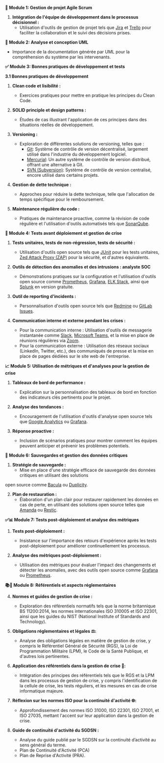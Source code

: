 **🔧 Module 1: Gestion de projet Agile Scrum**

1. **Intégration de l'équipe de développement dans le processus décisionnel :**
   - Utilisation d'outils de gestion de projet tels que [Jira](https://www.atlassian.com/software/jira) et [Trello](https://trello.com/) pour faciliter la collaboration et le suivi des décisions prises.

**📐 Module 2: Analyse et conception UML**

   - Importance de la documentation générée par UML pour la compréhension du système par les intervenants.

**✅ Module 3: Bonnes pratiques de développement et tests**

**3.1 Bonnes pratiques de développement**

   1. **Clean code et lisibilité :**
      - Exercices pratiques pour mettre en pratique les principes du Clean Code.

   2. **SOLID principle et design patterns :**
      - Études de cas illustrant l'application de ces principes dans des situations réelles de développement.
   3. **Versioning :**
      - Exploration de différentes solutions de versioning, telles que :
         - [Git](https://git-scm.com/): Système de contrôle de version décentralisé, largement utilisé dans l'industrie du développement logiciel.
         - [Mercurial](https://www.mercurial-scm.org/): Un autre système de contrôle de version distribué, offrant une alternative à Git.
         - [SVN (Subversion)](https://subversion.apache.org/): Système de contrôle de version centralisé, encore utilisé dans certains projets.

   3. **Gestion de dette technique :**
      - Approches pour réduire la dette technique, telle que l'allocation de temps spécifique pour le remboursement.

   4. **Maintenance régulière du code :**
      - Pratiques de maintenance proactive, comme la révision de code régulière et l'utilisation d'outils automatisés tels que [SonarQube](https://www.sonarqube.org/).

**🚨 Module 4: Tests avant déploiement et gestion de crise**

   1. **Tests unitaires, tests de non-régression, tests de sécurité :**
      - Utilisation d'outils open source tels que [JUnit](https://junit.org/) pour les tests unitaires, [Zed Attack Proxy (ZAP)](https://www.zaproxy.org/) pour la sécurité, et d'autres équivalents.

   2. **Outils de détection des anomalies et des intrusions : analyste SOC**
      - Démonstrations pratiques sur la configuration et l'utilisation d'outils open source comme [Prometheus](https://prometheus.io/), [Grafana](https://grafana.com/), [ELK Stack](https://www.elastic.co/what-is/elk-stack), ainsi que [Splunk](https://www.splunk.com/) en version gratuite.

   3. **Outil de reporting d'incidents :**
      - Personnalisation d'outils open source tels que [Redmine](https://www.redmine.org/) ou [GitLab Issues](https://docs.gitlab.com/ee/user/project/issues/).

   4. **Communication interne et externe pendant les crises :**
      - Pour la communication interne : Utilisation d'outils de messagerie instantanée comme [Slack](https://slack.com/), [Microsoft Teams](https://www.microsoft.com/en/microsoft-teams/group-chat-software), et la mise en place de réunions régulières via [Zoom](https://zoom.us/).
      - Pour la communication externe : Utilisation des réseaux sociaux (LinkedIn, Twitter, etc.), des communiqués de presse et la mise en place de pages dédiées sur le site web de l'entreprise.

**📈 Module 5: Utilisation de métriques et d'analyses pour la gestion de crise**

   1. **Tableaux de bord de performance :**
      - Explication sur la personnalisation des tableaux de bord en fonction des indicateurs clés pertinents pour le projet.

   2. **Analyse des tendances :**
      - Encouragement de l'utilisation d'outils d'analyse open source tels que [Google Analytics](https://analytics.google.com/) ou [Grafana](https://grafana.com/).

   3. **Réponse proactive :**
      - Inclusion de scénarios pratiques pour montrer comment les équipes peuvent anticiper et prévenir les problèmes potentiels.

**💾 Module 6: Sauvegardes et gestion des données critiques**

   1. **Stratégie de sauvegarde :**
      - Mise en place d'une stratégie efficace de sauvegarde des données critiques en utilisant des solutions

 open source comme [Bacula](https://www.bacula.org/) ou [Duplicity](http://duplicity.nongnu.org/).

   2. **Plan de restauration :**
      - Élaboration d'un plan clair pour restaurer rapidement les données en cas de perte, en utilisant des solutions open source telles que [Amanda](https://www.amanda.org/) ou [Restic](https://restic.net/).

**✅📊 Module 7: Tests post-déploiement et analyse des métriques**

   1. **Tests post-déploiement :**
      - Insistance sur l'importance des retours d'expérience après les tests post-déploiement pour améliorer continuellement les processus.

   2. **Analyse des métriques post-déploiement :**
      - Utilisation des métriques pour évaluer l'impact des changements et détecter les anomalies, avec des outils open source comme [Grafana](https://grafana.com/) ou [Prometheus](https://prometheus.io/).

**📚📜 Module 8: Référentiels et aspects réglementaires**

   4. **Normes et guides de gestion de crise :**
      - Exploration des référentiels normatifs tels que la norme britannique BS 11200:2014, les normes internationales ISO 310005 et ISO 22301, ainsi que les guides du NIST (National Institute of Standards and Technology).

   5. **Obligations réglementaires et légales ⚖️:**
      - Analyse des obligations légales en matière de gestion de crise, y compris le Référentiel Général de Sécurité (RGS), la Loi de Programmation Militaire (LPM), le Code de la Santé Publique, et d'autres lois pertinentes.

   6. **Application des référentiels dans la gestion de crise 🔗:**
      - Intégration des principes des référentiels tels que le RGS et la LPM dans les processus de gestion de crise, y compris l'identification de la cellule de crise, les tests réguliers, et les mesures en cas de crise informatique majeure.

   7. **Réflexion sur les normes ISO pour la continuité d'activité 🌐:**
      - Approfondissement des normes ISO 31000, ISO 22301, ISO 27001, et ISO 27035, mettant l'accent sur leur application dans la gestion de crise.

   8. **Guide de continuité d'activité du SGDSN :**
      - Analyse du guide publié par le SGDSN sur la continuité d’activité au sens général du terme.
      - Plan de Continuité d'Activité (PCA)
      - Plan de Reprise d'Activité (PRA).
